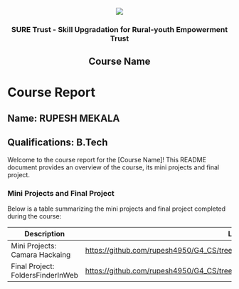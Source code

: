 <!-- PROJECT LOGO -->
<br />

<div align="center">
   <img src='https://user-images.githubusercontent.com/73131499/166115643-d3187f47-d38f-41b2-ae42-5ecbbc60de14.png' />


<h3 align="center">SURE Trust - Skill Upgradation for Rural-youth Empowerment Trust</h3>
  <h2> Course Name </h2>
</div>

# Course Report

## Name: RUPESH MEKALA

## Qualifications: B.Tech

Welcome to the course report for the [Course Name]! This README document provides an overview of the course, its mini projects and final project.

### Mini Projects and Final Project

Below is a table summarizing the mini projects and final project completed during the course:

| Description                               | Link                                                                                                  |
|-------------------------------------------|-----------------------------------------|
| Mini Projects: Camara Hackaing       | https://github.com/rupesh4950/G4_CS/tree/main/Mini%20Projects/Rupesh                                       |
| Final Project: FoldersFinderInWeb    | https://github.com/rupesh4950/G4_CS/tree/main/Final%20Capstone%20Project/Rupesh                            |
